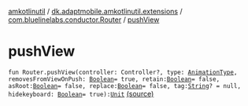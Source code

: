 [amkotlinutil](../../index.md) / [dk.adaptmobile.amkotlinutil.extensions](../index.md) / [com.bluelinelabs.conductor.Router](index.md) / [pushView](./push-view.md)

# pushView

`fun Router.pushView(controller: Controller?, type: `[`AnimationType`](../-animation-type/index.md)`, removesFromViewOnPush: `[`Boolean`](https://kotlinlang.org/api/latest/jvm/stdlib/kotlin/-boolean/index.html)` = true, retain: `[`Boolean`](https://kotlinlang.org/api/latest/jvm/stdlib/kotlin/-boolean/index.html)` = false, asRoot: `[`Boolean`](https://kotlinlang.org/api/latest/jvm/stdlib/kotlin/-boolean/index.html)` = false, replace: `[`Boolean`](https://kotlinlang.org/api/latest/jvm/stdlib/kotlin/-boolean/index.html)` = false, tag: `[`String`](https://kotlinlang.org/api/latest/jvm/stdlib/kotlin/-string/index.html)`? = null, hidekeyboard: `[`Boolean`](https://kotlinlang.org/api/latest/jvm/stdlib/kotlin/-boolean/index.html)` = true): `[`Unit`](https://kotlinlang.org/api/latest/jvm/stdlib/kotlin/-unit/index.html) [(source)](https://github.com/adaptmobile-organization/amkotlinutil/tree/master/amkotlinutil/amkotlinutil/src/main/java/dk/adaptmobile/amkotlinutil/extensions/ConductorExtensions.kt#L52)